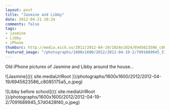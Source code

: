 ```yaml
---
layout: post
title: "Jasmine and Libby"
date: 2012-04-21 20:24
comments: false
tags: 
- jasmine
- Libby
- iPhone
thumbsrc: http://media.eick.us/2012/2012-04-19/1024x1024/6945623586_c8085175a5_o.jpeg
featured_image: "/photographs/1600x1600/2012/2012-04-19-2/7091689945_57d0428f40_o.jpeg"
---
```

Old iPhone pictures of Jasmine and Libby around the house...



![Jasmine]({{ site.mediaUrlRoot }}/photographs/1600x1600/2012/2012-04-19/6945623586_c8085175a5_o.jpeg)




![Libby before school]({{ site.mediaUrlRoot }}/photographs/1600x1600/2012/2012-04-19-2/7091689945_57d0428f40_o.jpeg)

